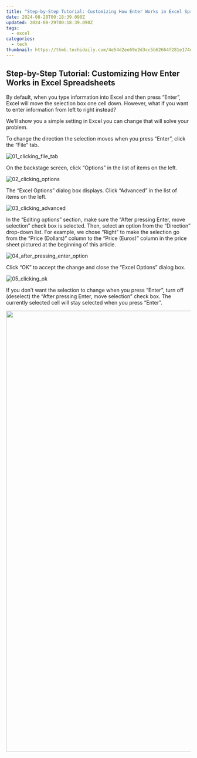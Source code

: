 ```yaml
---
title: "Step-by-Step Tutorial: Customizing How Enter Works in Excel Spreadsheets"
date: 2024-08-28T00:18:39.090Z
updated: 2024-08-29T00:18:39.090Z
tags:
  - excel
categories:
  - tech
thumbnail: https://thmb.techidaily.com/4e54d2ee69e2d3cc5b62664f281e174d4bc506ec5c304888c5062a8c04d6107f.jpg
---
```


## Step-by-Step Tutorial: Customizing How Enter Works in Excel Spreadsheets

By default, when you type information into Excel and then press “Enter”, Excel will move the selection box one cell down. However, what if you want to enter information from left to right instead?

 We’ll show you a simple setting in Excel you can change that will solve your problem.

 To change the direction the selection moves when you press “Enter”, click the “File” tab.

![01_clicking_file_tab](https://static1.howtogeekimages.com/wordpress/wp-content/uploads/2016/02/01_clicking_file_tab-1.png) 

 On the backstage screen, click “Options” in the list of items on the left.

![02_clicking_options](https://static1.howtogeekimages.com/wordpress/wp-content/uploads/2016/02/02_clicking_options-2.png) 

 The “Excel Options” dialog box displays. Click “Advanced” in the list of items on the left.

![03_clicking_advanced](https://static1.howtogeekimages.com/wordpress/wp-content/uploads/2016/02/03_clicking_advanced.png) 

 In the “Editing options” section, make sure the “After pressing Enter, move selection” check box is selected. Then, select an option from the “Direction” drop-down list. For example, we chose “Right” to make the selection go from the “Price (Dollars)” column to the “Price (Euros)” column in the price sheet pictured at the beginning of this article.

![04_after_pressing_enter_option](https://static1.howtogeekimages.com/wordpress/wp-content/uploads/2016/02/04_after_pressing_enter_option.png) 

 Click “OK” to accept the change and close the “Excel Options” dialog box.

![05_clicking_ok](https://static1.howtogeekimages.com/wordpress/wp-content/uploads/2016/02/05_clicking_ok.png) 

 If you don’t want the selection to change when you press “Enter”, turn off (deselect) the “After pressing Enter, move selection” check box. The currently selected cell will stay selected when you press “Enter”.

<ins class="adsbygoogle"
     style="display:block"
     data-ad-format="autorelaxed"
     data-ad-client="ca-pub-7571918770474297"
     data-ad-slot="1223367746"></ins>



<ins class="adsbygoogle"
     style="display:block"
     data-ad-client="ca-pub-7571918770474297"
     data-ad-slot="8358498916"
     data-ad-format="auto"
     data-full-width-responsive="true"></ins>



<!-- affiliate ads begin -->
<a href="https://engwe.pxf.io/c/5597632/2093504/25579" target="_top" id="2093504"><img src="//a.impactradius-go.com/display-ad/25579-2093504" border="0" alt="" width="1200" height="1200"/></a><img height="0" width="0" src="https://imp.pxf.io/i/5597632/2093504/25579" style="position:absolute;visibility:hidden;" border="0" />
<!-- affiliate ads end -->